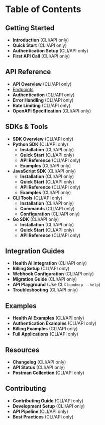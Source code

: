 # Table of Contents

## Getting Started
* **Introduction** (CLI/API only)
* **Quick Start** (CLI/API only)
* **Authentication Setup** (CLI/API only)
* **First API Call** (CLI/API only)

## API Reference
* **API Overview** (CLI/API only)
* [Endpoints](../endpoints/README.md)
* **Authentication** (CLI/API only)
* **Error Handling** (CLI/API only)
* **Rate Limiting** (CLI/API only)
* **OpenAPI Specification** (CLI/API only)

## SDKs & Tools
* **SDK Overview** (CLI/API only)
* **Python SDK** (CLI/API only)
  * **Installation** (CLI/API only)
  * **Quick Start** (CLI/API only)
  * **API Reference** (CLI/API only)
  * **Examples** (CLI/API only)
* **JavaScript SDK** (CLI/API only)
  * **Installation** (CLI/API only)
  * **Quick Start** (CLI/API only)
  * **API Reference** (CLI/API only)
  * **Examples** (CLI/API only)
* **CLI Tools** (CLI/API only)
  * **Installation** (CLI/API only)
  * **Commands** (CLI/API only)
  * **Configuration** (CLI/API only)
* **Go SDK** (CLI/API only)
  * **Installation** (CLI/API only)
  * **Quick Start** (CLI/API only)
  * **API Reference** (CLI/API only)

## Integration Guides
* **Health AI Integration** (CLI/API only)
* **Billing Setup** (CLI/API only)
* **Webhook Configuration** (CLI/API only)
* **Migration Guide** (CLI/API only)
* **API Playground** (Use CLI: `bondmcp --help`)
* **Troubleshooting** (CLI/API only)

## Examples
* **Health AI Examples** (CLI/API only)
* **Authentication Examples** (CLI/API only)
* **Billing Examples** (CLI/API only)
* **Full Applications** (CLI/API only)

## Resources
* **Changelog** (CLI/API only)
* **API Status** (CLI/API only)
* **Postman Collection** (CLI/API only)

## Contributing
* **Contributing Guide** (CLI/API only)
* **Development Setup** (CLI/API only)
* **API Pipeline** (CLI/API only)
* **Best Practices** (CLI/API only)
